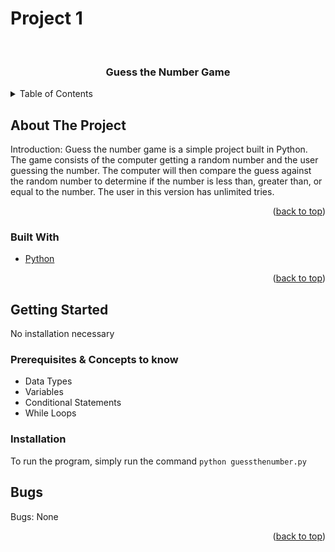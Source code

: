 # Project 1


<br />
<h3 align="center">Guess the Number Game</h3>

</div>



<!-- TABLE OF CONTENTS -->
<details>
  <summary>Table of Contents</summary>
  <ol>
    <li>
      <a href="#about-the-project">About The Project</a>
      <ul>
        <li><a href="#built-with">Built With</a></li>
      </ul>
    </li>
    <li>
      <a href="#getting-started">Getting Started</a>
      <ul>
        <li><a href="#prerequisites">Prerequisites</a></li>
        <li><a href="#installation">Installation</a></li>
      </ul>
    </li>
    <li><a href="#bugs">Bugs</a></li>
  </ol>
</details>



<!-- ABOUT THE PROJECT -->
## About The Project

Introduction: Guess the number game is a simple project built in Python. The game consists of the computer getting a random number and the user guessing the number. The computer will then compare the guess against the random number to determine if the number is less than, greater than, or equal to the number. The user in this version has unlimited tries. 

<p align="right">(<a href="#top">back to top</a>)</p>



### Built With

* [Python](https://www.python.org/)

<p align="right">(<a href="#top">back to top</a>)</p>



<!-- GETTING STARTED -->
## Getting Started
No installation necessary

### Prerequisites & Concepts to know

 - Data Types
 - Variables
 - Conditional Statements
 - While Loops

### Installation
To run the program, simply run the command `python guessthenumber.py`


## Bugs
Bugs: None

<p align="right">(<a href="#top">back to top</a>)</p>